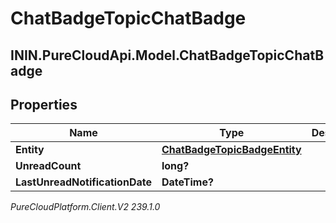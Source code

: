 # ChatBadgeTopicChatBadge

## ININ.PureCloudApi.Model.ChatBadgeTopicChatBadge

## Properties

|Name | Type | Description | Notes|
|------------ | ------------- | ------------- | -------------|
| **Entity** | [**ChatBadgeTopicBadgeEntity**](ChatBadgeTopicBadgeEntity) |  | [optional] |
| **UnreadCount** | **long?** |  | [optional] |
| **LastUnreadNotificationDate** | **DateTime?** |  | [optional] |



_PureCloudPlatform.Client.V2 239.1.0_
